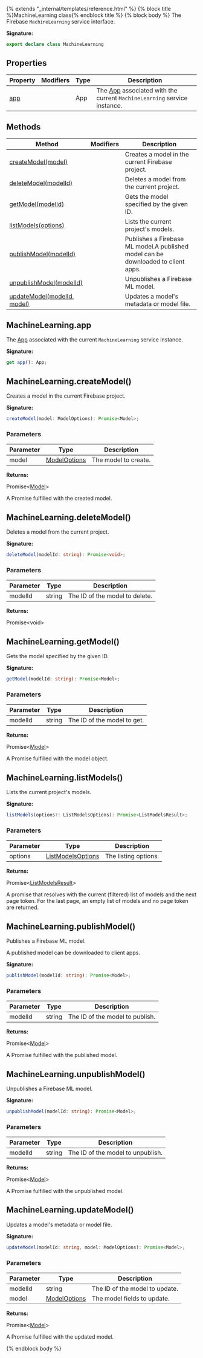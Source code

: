 {% extends "_internal/templates/reference.html" %}
{% block title %}MachineLearning class{% endblock title %}
{% block body %}
The Firebase `MachineLearning` service interface.

<b>Signature:</b>

```typescript
export declare class MachineLearning 
```

## Properties

|  Property | Modifiers | Type | Description |
|  --- | --- | --- | --- |
|  [app](./firebase-admin.machine-learning.machinelearning.md#machinelearningapp) |  | App | The [App](./firebase-admin.app.app.md#app_interface) associated with the current <code>MachineLearning</code> service instance. |

## Methods

|  Method | Modifiers | Description |
|  --- | --- | --- |
|  [createModel(model)](./firebase-admin.machine-learning.machinelearning.md#machinelearningcreatemodel) |  | Creates a model in the current Firebase project. |
|  [deleteModel(modelId)](./firebase-admin.machine-learning.machinelearning.md#machinelearningdeletemodel) |  | Deletes a model from the current project. |
|  [getModel(modelId)](./firebase-admin.machine-learning.machinelearning.md#machinelearninggetmodel) |  | Gets the model specified by the given ID. |
|  [listModels(options)](./firebase-admin.machine-learning.machinelearning.md#machinelearninglistmodels) |  | Lists the current project's models. |
|  [publishModel(modelId)](./firebase-admin.machine-learning.machinelearning.md#machinelearningpublishmodel) |  | Publishes a Firebase ML model.<!-- -->A published model can be downloaded to client apps. |
|  [unpublishModel(modelId)](./firebase-admin.machine-learning.machinelearning.md#machinelearningunpublishmodel) |  | Unpublishes a Firebase ML model. |
|  [updateModel(modelId, model)](./firebase-admin.machine-learning.machinelearning.md#machinelearningupdatemodel) |  | Updates a model's metadata or model file. |

## MachineLearning.app

The [App](./firebase-admin.app.app.md#app_interface) associated with the current `MachineLearning` service instance.

<b>Signature:</b>

```typescript
get app(): App;
```

## MachineLearning.createModel()

Creates a model in the current Firebase project.

<b>Signature:</b>

```typescript
createModel(model: ModelOptions): Promise<Model>;
```

### Parameters

|  Parameter | Type | Description |
|  --- | --- | --- |
|  model | [ModelOptions](./firebase-admin.machine-learning.md#modeloptions) | The model to create. |

<b>Returns:</b>

Promise&lt;[Model](./firebase-admin.machine-learning.model.md#model_class)<!-- -->&gt;

A Promise fulfilled with the created model.

## MachineLearning.deleteModel()

Deletes a model from the current project.

<b>Signature:</b>

```typescript
deleteModel(modelId: string): Promise<void>;
```

### Parameters

|  Parameter | Type | Description |
|  --- | --- | --- |
|  modelId | string | The ID of the model to delete. |

<b>Returns:</b>

Promise&lt;void&gt;

## MachineLearning.getModel()

Gets the model specified by the given ID.

<b>Signature:</b>

```typescript
getModel(modelId: string): Promise<Model>;
```

### Parameters

|  Parameter | Type | Description |
|  --- | --- | --- |
|  modelId | string | The ID of the model to get. |

<b>Returns:</b>

Promise&lt;[Model](./firebase-admin.machine-learning.model.md#model_class)<!-- -->&gt;

A Promise fulfilled with the model object.

## MachineLearning.listModels()

Lists the current project's models.

<b>Signature:</b>

```typescript
listModels(options?: ListModelsOptions): Promise<ListModelsResult>;
```

### Parameters

|  Parameter | Type | Description |
|  --- | --- | --- |
|  options | [ListModelsOptions](./firebase-admin.machine-learning.listmodelsoptions.md#listmodelsoptions_interface) | The listing options. |

<b>Returns:</b>

Promise&lt;[ListModelsResult](./firebase-admin.machine-learning.listmodelsresult.md#listmodelsresult_interface)<!-- -->&gt;

A promise that resolves with the current (filtered) list of models and the next page token. For the last page, an empty list of models and no page token are returned.

## MachineLearning.publishModel()

Publishes a Firebase ML model.

A published model can be downloaded to client apps.

<b>Signature:</b>

```typescript
publishModel(modelId: string): Promise<Model>;
```

### Parameters

|  Parameter | Type | Description |
|  --- | --- | --- |
|  modelId | string | The ID of the model to publish. |

<b>Returns:</b>

Promise&lt;[Model](./firebase-admin.machine-learning.model.md#model_class)<!-- -->&gt;

A Promise fulfilled with the published model.

## MachineLearning.unpublishModel()

Unpublishes a Firebase ML model.

<b>Signature:</b>

```typescript
unpublishModel(modelId: string): Promise<Model>;
```

### Parameters

|  Parameter | Type | Description |
|  --- | --- | --- |
|  modelId | string | The ID of the model to unpublish. |

<b>Returns:</b>

Promise&lt;[Model](./firebase-admin.machine-learning.model.md#model_class)<!-- -->&gt;

A Promise fulfilled with the unpublished model.

## MachineLearning.updateModel()

Updates a model's metadata or model file.

<b>Signature:</b>

```typescript
updateModel(modelId: string, model: ModelOptions): Promise<Model>;
```

### Parameters

|  Parameter | Type | Description |
|  --- | --- | --- |
|  modelId | string | The ID of the model to update. |
|  model | [ModelOptions](./firebase-admin.machine-learning.md#modeloptions) | The model fields to update. |

<b>Returns:</b>

Promise&lt;[Model](./firebase-admin.machine-learning.model.md#model_class)<!-- -->&gt;

A Promise fulfilled with the updated model.

{% endblock body %}
